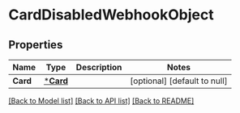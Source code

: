 # CardDisabledWebhookObject

## Properties

 Name     | Type                 | Description | Notes                        
----------|----------------------|-------------|------------------------------
 **Card** | [***Card**](Card.md) |             | [optional] [default to null] 

[[Back to Model list]](../README.md#documentation-for-models) [[Back to API list]](../README.md#documentation-for-api-endpoints) [[Back to README]](../README.md)

